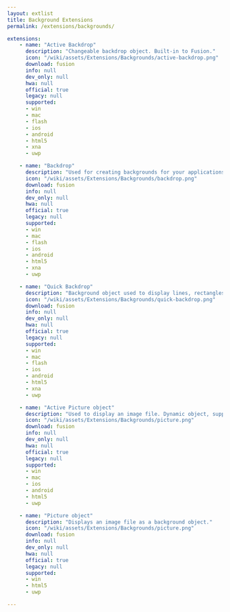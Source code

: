 ```yaml
---
layout: extlist
title: Background Extensions
permalink: /extensions/backgrounds/

extensions:
    - name: "Active Backdrop"
      description: "Changeable backdrop object. Built-in to Fusion."
      icon: "/wiki/assets/Extensions/Backgrounds/active-backdrop.png"
      download: fusion
      info: null
      dev_only: null
      hwa: null
      official: true
      legacy: null
      supported:
      - win
      - mac
      - flash
      - ios
      - android
      - html5
      - xna
      - uwp

    - name: "Backdrop"
      description: "Used for creating backgrounds for your applications from bitmap images. Built-in to Fusion."
      icon: "/wiki/assets/Extensions/Backgrounds/backdrop.png"
      download: fusion
      info: null
      dev_only: null
      hwa: null
      official: true
      legacy: null
      supported:
      - win
      - mac
      - flash
      - ios
      - android
      - html5
      - xna
      - uwp

    - name: "Quick Backdrop"
      description: "Background object used to display lines, rectangles or ellipses filled with a solid colour, gradient or motif. Built-in to Fusion."
      icon: "/wiki/assets/Extensions/Backgrounds/quick-backdrop.png"
      download: fusion
      info: null
      dev_only: null
      hwa: null
      official: true
      legacy: null
      supported:
      - win
      - mac
      - flash
      - ios
      - android
      - html5
      - xna
      - uwp

    - name: "Active Picture object"
      description: "Used to display an image file. Dynamic object, supports movements, rotations, stretch, etc."
      icon: "/wiki/assets/Extensions/Backgrounds/picture.png"
      download: fusion
      info: null
      dev_only: null
      hwa: null
      official: true
      legacy: null
      supported:
      - win
      - mac
      - ios
      - android
      - html5
      - uwp

    - name: "Picture object"
      description: "Displays an image file as a background object."
      icon: "/wiki/assets/Extensions/Backgrounds/picture.png"
      download: fusion
      info: null
      dev_only: null
      hwa: null
      official: true
      legacy: null
      supported:
      - win
      - html5
      - uwp

---
```

